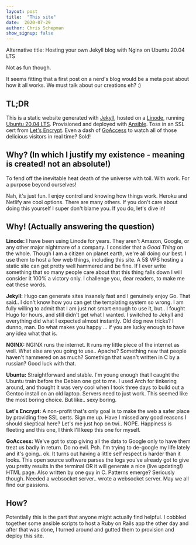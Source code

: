 ```yaml
---
layout: post
title:  "This site"
date:  2020-07-29
author: Chris Schepman
show_signup: false
---
```



Alternative title: Hosting your own Jekyll blog with Nginx on Ubuntu 20.04 LTS

Not as fun though.

It seems fitting that a first post on a nerd's blog would be a meta post about how it all works. We must talk about our creations eh? :)

## TL;DR

This is a static website generated with [Jekyll](https://jekyllrb.com/), hosted on a [Linode](https://www.linode.com/?r=43da15f8d36adbbe4f26914646b1608a908abdb3), running [Ubuntu 20.04 LTS](https://ubuntu.com/download/server). Provisioned and deployed with [Ansible](https://www.ansible.com/). Toss in an SSL cert from [Let's Encrypt](https://letsencrypt.org/). Even a dash of [GoAccess](https://goaccess.io/) to watch all of those delicious visitors in real time? Sold!

## Why? (In which I justify my existence - meaning is created! not an absolute!)

To fend off the inevitable heat death of the universe with toil. With work. For a purpose beyond ourselves!

Nah, it's just fun. I enjoy control and knowing how things work. Heroku and Netlify are cool options. There are many others. If you don't care about doing this yourself I super don't blame you. If you do, let's dive in!

## Why! (Actually answering the question)

**Linode:** I have been using Linode for years. They aren't Amazon, Google, or any other major nightmare of a company. I consider that a *Good Thing* on the whole. Though I am a citizen on planet earth, we're all doing our best. I use them to host a few web things, including this site. A 5$ VPS hosting a static site can get pretty well hammered and be fine. If I ever write something that so many people care about that this thing falls down I will consider it 100% a victory only. I challenge you, dear readers, to make me eat these words.

**Jekyll:** Hugo can generate sites insanely fast and I genuinely enjoy Go. That said.. I don't know how you can get the templating system so wrong. I am fully willing to admit that I am just not smart enough to use it, but.. I fought Hugo for hours, and still didn't get what I wanted. I switched to Jekyll and everything did what I expected almost instantly. Old dog new tricks? I dunno, man. Do what makes you happy ... if you are lucky enough to have any idea what that is.

**NGINX:** NGINX runs the internet. It runs my little piece of the internet as well. What else are you going to use.. Apache? Something new that people haven't hammered on as much? Somethign that wasn't written in C by a russian? Good luck with that.

**Ubuntu:** Straightforward and stable. I'm young enough that I caught the Ubuntu train before the Debian one got to me. I used Arch for tinkering around, and thought it was very cool when I took three days to build out a Gentoo install on an old laptop. Servers need to just work. This seemed like the most boring choice. But like.. sexy boring.

**Let's Encrypt:** A non-profit that's only goal is to make the web a safer place by providing free SSL certs. Sign me up. Have I missed any good reasons I should skeptical here? Let's me just hop on twi.. NOPE. Happiness is fleeting and this one, I think I'll keep this one for myself.

**GoAccess:** We've got to stop giving all the data to Google only to have them treat us badly in return. Do no evil. Psh. I'm trying to de-google my life lately and it's going.. ok. It turns out having a little self respect is harder than it looks. This open source software parses the logs you've already got to give you pretty results in the terminal OR it will generate a nice (live updating!) HTML page. Also written by one guy in C. Patterns emerge? Seriously though. Needed a websocket server.. wrote a websocket server. May we all find our passions.

## How?

Potentially this is the part that anyone might actually find helpful. I cobbled together some ansible scripts to host a Ruby on Rails app the other day and after that was done, I turned around and gutted them to provision and deploy this site.

